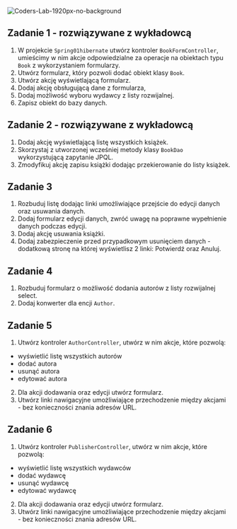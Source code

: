 ![Coders-Lab-1920px-no-background](https://user-images.githubusercontent.com/152855/73064373-5ed69780-3ea1-11ea-8a71-3d370a5e7dd8.png)


## Zadanie 1 - rozwiązywane z wykładowcą

1. W projekcie `Spring01hibernate` utwórz kontroler `BookFormController`, 
umieścimy w nim akcje odpowiedzialne za operacje na obiektach typu `Book` z wykorzystaniem formularzy.
2. Utwórz formularz, który pozwoli dodać obiekt klasy `Book`.
3. Utwórz akcję wyświetlającą formularz.
4. Dodaj akcję obsługującą dane z formularza,
5. Dodaj możliwość wyboru wydawcy z listy rozwijalnej.
6. Zapisz obiekt do bazy danych.

## Zadanie 2 - rozwiązywane z wykładowcą

1. Dodaj akcję wyświetlającą listę wszystkich książek.
2. Skorzystaj z utworzonej wcześniej metody klasy `BookDao` wykorzystującą zapytanie JPQL.
3. Zmodyfikuj akcję zapisu książki dodając przekierowanie do listy książek.   

## Zadanie 3

1. Rozbuduj listę dodając linki umożliwiające przejście do edycji danych oraz usuwania danych.
2. Dodaj formularz edycji danych, zwróć uwagę na poprawne wypełnienie danych podczas edycji.
3. Dodaj akcję usuwania książki.
4. Dodaj zabezpieczenie przed przypadkowym usunięciem danych - 
dodatkową stronę na której wyświetlisz 2 linki: Potwierdź oraz Anuluj.


## Zadanie 4

1. Rozbuduj formularz o możliwość dodania autorów z listy rozwijalnej select.
2. Dodaj konwerter dla encji `Author`.

## Zadanie 5

1. Utwórz kontroler `AuthorController`, utwórz w nim akcje, które pozwolą:
- wyświetlić listę wszystkich autorów
- dodać autora
- usunąć autora
- edytować autora

2. Dla akcji dodawania oraz edycji utwórz formularz.
3. Utwórz linki nawigacyjne umożliwiające przechodzenie między akcjami - bez konieczności znania adresów URL.

## Zadanie 6

1. Utwórz kontroler `PublisherController`, utwórz w nim akcje, które pozwolą:
- wyświetlić listę wszystkich wydawców
- dodać wydawcę
- usunąć wydawcę
- edytować wydawcę

2. Dla akcji dodawania oraz edycji utwórz formularz.
3. Utwórz linki nawigacyjne umożliwiające przechodzenie między akcjami - bez konieczności znania adresów URL.
